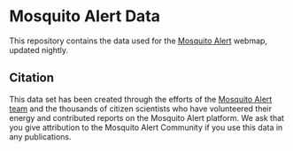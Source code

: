# Mosquito Alert Data

This repository contains the data used for the [Mosquito Alert](http://mosquitoalert.com) webmap, updated nightly.

## Citation

This data set has been created through the efforts of the [Mosquito Alert team](http://www.mosquitoalert.com/en/project/team/) and the thousands of citizen scientists who have volunteered their energy and contributed reports on the Mosquito Alert platform. We ask that you give attribution to the Mosquito Alert Community if you use this data in any publications.
